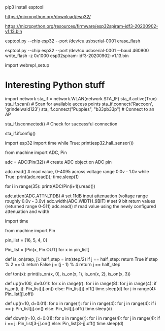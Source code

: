 
pip3 install esptool

https://micropython.org/download/esp32/

https://micropython.org/resources/firmware/esp32spiram-idf3-20200902-v1.13.bin

esptool.py --chip esp32 --port /dev/cu.usbserial-0001 erase_flash

esptool.py --chip esp32 --port /dev/cu.usbserial-0001 --baud 460800 write_flash -z 0x1000 esp32spiram-idf3-20200902-v1.13.bin


import webrepl_setup

# Interesting Python stuff

import network
sta_if = network.WLAN(network.STA_IF)
sta_if.active(True)
sta_if.scan()                             # Scan for available access points
sta_if.connect('Raccoon', 'grindelwald123')
sta_if.connect("Puppies", "b33pb33p") # Connect to an AP

sta_if.isconnected()                      # Check for successful connection

sta_if.ifconfig()

import esp32
import time
while True: print(esp32.hall_sensor())


from machine import ADC, Pin

adc = ADC(Pin(32))          # create ADC object on ADC pin

adc.read()                  # read value, 0-4095 across voltage range 0.0v - 1.0v
while True: print(adc.read()); time.sleep(1)

for i in range(35):
   print(ADC(Pin(i+1)).read())

adc.atten(ADC.ATTN_11DB)    # set 11dB input attenuation (voltage range roughly 0.0v - 3.6v)
adc.width(ADC.WIDTH_9BIT)   # set 9 bit return values (returned range 0-511)
adc.read()                  # read value using the newly configured attenuation and width


import time

from machine import Pin

pin_list = [16, 5, 4, 0]

Pin_list = [Pin(x, Pin.OUT) for x in pin_list]


def is_on(step, j):
    half_step = int(step/2)
    if  j == half_step:
        return True
    if step % 2 == 0:
        return False
    j = (j - 1) % 4
    return j == half_step

def ton(x):
    print(is_on(x, 0), is_on(x, 1), is_on(x, 2), is_on(x, 3))    



def up(r=100, d=0.01):
    for x in range(r):
        for i in range(8):
            for j in range(4):
                if is_on(i, j):
                    Pin_list[j].on()
                else:
                    Pin_list[j].off()
                time.sleep(d)
    for j in range(4):
        Pin_list[j].off()


def up(r=10, d=0.01):
    for x in range(r):
        for i in range(4):
            for j in range(4):
                if i == j:
                    Pin_list[j].on()
                else:
                    Pin_list[j].off()
                time.sleep(d)


def down(r=10, d=0.01):
    for x in range(r):
        for i in range(4):
            for j in range(4):
                if i == j:
                    Pin_list[3-j].on()
                else:
                    Pin_list[3-j].off()
                time.sleep(d)


